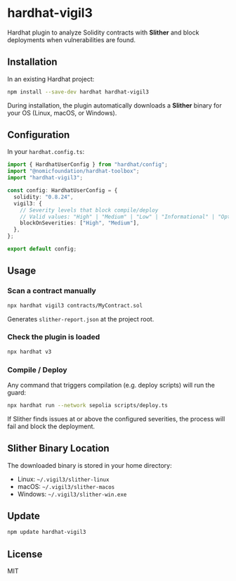 # hardhat-vigil3

Hardhat plugin to analyze Solidity contracts with **Slither** and block deployments when vulnerabilities are found.

## Installation

In an existing Hardhat project:

```bash
npm install --save-dev hardhat hardhat-vigil3
```

During installation, the plugin automatically downloads a **Slither** binary for your OS (Linux, macOS, or Windows).

## Configuration

In your `hardhat.config.ts`:

```ts
import { HardhatUserConfig } from "hardhat/config";
import "@nomicfoundation/hardhat-toolbox";
import "hardhat-vigil3";

const config: HardhatUserConfig = {
  solidity: "0.8.24",
  vigil3: {
    // Severity levels that block compile/deploy
    // Valid values: "High" | "Medium" | "Low" | "Informational" | "Optimization"
    blockOnSeverities: ["High", "Medium"],
  },
};

export default config;
```

## Usage

### Scan a contract manually
```bash
npx hardhat vigil3 contracts/MyContract.sol
```
Generates `slither-report.json` at the project root.

### Check the plugin is loaded
```bash
npx hardhat v3
```

### Compile / Deploy
Any command that triggers compilation (e.g. deploy scripts) will run the guard:
```bash
npx hardhat run --network sepolia scripts/deploy.ts
```
If Slither finds issues at or above the configured severities, the process will fail and block the deployment.

## Slither Binary Location

The downloaded binary is stored in your home directory:
- Linux: `~/.vigil3/slither-linux`
- macOS: `~/.vigil3/slither-macos`
- Windows: `~/.vigil3/slither-win.exe`

## Update

```bash
npm update hardhat-vigil3
```

## License

MIT

